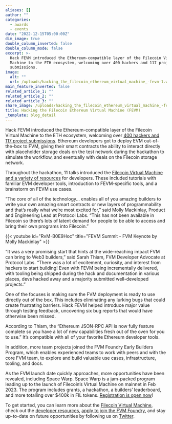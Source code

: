 ```yaml
---
aliases: []
author: ""
categories:
  - awards
  - events
date: "2022-12-15T05:00:00Z"
dim_image: true
double_column_inverted: false
double_column_mode: false
excerpt: >-
  Hack FEVM introduced the Ethereum-compatible layer of the Filecoin Virtual
  Machine to the ETH ecosystem, welcoming over 400 hackers and 117 project
  submissions.
image:
  alt: ""
  url: /uploads/hacking_the_filecoin_ethereum_virtual_machine_-fevm-1.webp
main_feature_inverted: false
related_article_1: ""
related_article_2: ""
related_article_3: ""
share_image: /uploads/hacking_the_filecoin_ethereum_virtual_machine_-fevm-1.webp
title: Hacking the Filecoin Ethereum Virtual Machine (FEVM)
_template: blog_detail
---
```


Hack FEVM introduced the Ethereum-compatible layer of the Filecoin Virtual Machine to the ETH ecosystem, welcoming over [400 hackers and 117 project submissions](https://filecoin.io/blog/posts/announcing-the-hack-fevm-finalists/). Ethereum developers got to deploy EVM out-of-the-box to FVM, giving their smart contracts the ability to interact directly with placeholder storage deals on the test network during the hackathon to simulate the workflow, and eventually with deals on the Filecoin storage network.

Throughout the hackathon, 11 talks introduced the [Filecoin Virtual Machine and a variety of resources](https://www.youtube.com/watch?v=bWbZffRhp6Q&list=PLXzKMXK2aHh5SiBAeA6FGnhc6Sw4gRDlI) for developers. These included tutorials with familiar EVM developer tools, introduction to FEVM-specific tools, and a brainstorm on FEVM use cases.

“The core of all of the technology… enables all of you amazing builders to write your own amazing smart contracts or new layers of programmability and that’s really what we’re most excited for,” said Molly Mackinlay, Product and Engineering Lead at Protocol Labs. “This has not been available in Filecoin so there’s lots of latent demand for people to be able to access and bring their own programs into Filecoin.”

{{< youtube id="RvM-B0E9Hoc" title="FEVM Summit - FVM Keynote by Molly Mackinlay" >}}

“It was a very promising start that hints at the wide-reaching impact FVM can bring to Web3 builders,” said Sarah Thiam, FVM Developer Advocate at Protocol Labs. “There was a lot of excitement, curiosity, and interest from hackers to start building! Even with FEVM being incrementally delivered, with tooling being shipped during the hack and documentation in various places, devs hacked away and a majority submitted well-developed projects.”

One of the focuses is making sure the FVM deployment is ready to use directly out of the box. This includes eliminating any lurking bugs that could create frustrating barriers. Hack FEVM helped introduce major value through testing feedback, uncovering six bug reports that would have otherwise been missed.

According to Thiam, the “Ethereum JSON-RPC API is now fully feature complete so you have a lot of new capabilities fresh out of the oven for you to use.” It’s compatible with all of your favorite Ethereum developer tools.

In addition, more team projects joined the FVM Foundry Early Builders Program, which enables experienced teams to work with peers and with the core FVM team, to explore and build valuable use cases, infrastructure, tooling, and docs.

As the FVM launch date quickly approaches, more opportunities have been revealed, including Space Warp. Space Warp is a jam-packed program leading up to the launch of Filecoin’s Virtual Machine on mainnet in Feb 2023. The program includes grants, a hackathon, a builders’ leaderboard, and more totalling over $400k in FIL tokens. [Registration is open now](https://spacewarp.fvm.dev/)!

To get started, you can learn more about the [Filecoin Virtual Machine](https://fvm.filecoin.io/), check out the [developer resources](http://spacewarp.fvm.dev/#resources), [apply to join the FVM Foundry](https://airtable.com/shr48kiPOqjwxzX6u), and stay up-to-date on future opportunities by following us on [Twitter](https://twitter.com/Filecoin).
